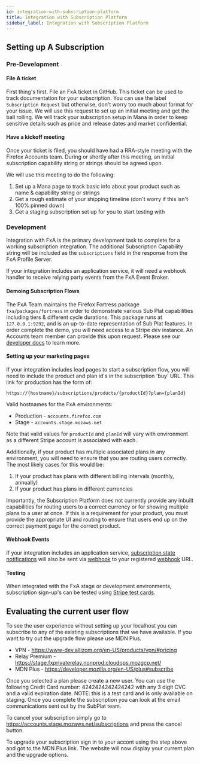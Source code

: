 ```yaml
---
id: integration-with-subscription-platform
title: Integration with Subscription Platform
sidebar_label: Integration with Subscription Platform
---
```

## Setting up A Subscription

### Pre-Development

#### File A ticket

First thing's first. File an FxA ticket in GitHub. This ticket can be used to track documentation for your subscription. You can use the label `Subscription Request` but otherwise, don't worry too much about format for your issue. We will use this request to set up an initial meeting and get the ball rolling. We will track your subscription setup in Mana in order to keep sensitive details such as price and release dates and market confidential.

#### Have a kickoff meeting

Once your ticket is filed, you should have had a RRA-style meeting with the Firefox Accounts team. During or shortly after this meeting, an initial subscription capability string or strings should be agreed upon.

We will use this meeting to do the following:

1. Set up a Mana page to track basic info about your product such as name & capability string or strings
2. Get a rough estimate of your shipping timeline (don't worry if this isn't 100% pinned down)
3. Get a staging subscription set up for you to start testing with

### Development

Integration with FxA is the primary development task to complete for a working subscription integration. The additional Subscription Capability string will be included as the `subscriptions` field in the response from the FxA Profile Server.

If your integration includes an application service, it will need a webhook handler to receive relying party events from the FxA Event Broker.

#### Demoing Subscription Flows

The FxA Team maintains the Firefox Fortress package `fxa/packages/fortress` in order to demonstrate various Sub Plat capabilities including tiers & different cycle durations. This package runs at `127.0.0.1:9292`, and is an up-to-date representation of Sub Plat features. In order complete the demo, you will need access to a Stripe dev instance. An Accounts team member can provide this upon request. Please see our [developer docs][config] to learn more.

#### Setting up your marketing pages

If your integration includes lead pages to start a subscription flow, you will need to include the product and plan id's in the subscription 'buy' URL. This link for production has the form of:

```
https://{hostname}/subscriptions/products/{productId}?plan={planId}
```

Valid hostnames for the FxA environments:

- Production - `accounts.firefox.com`
- Stage - `accounts.stage.mozaws.net`

Note that valid values for `productId` and `planId` will vary with environment as a different Stripe account is associated with each.

Additionally, if your product has multiple associated plans in any environment, you will need to ensure that you are routing users correctly. The most likely cases for this would be:

1. If your product has plans with different billing intervals (monthly, annually)
1. If your product has plans in different currencies

Importantly, the Subscription Platform does not currently provide any inbuilt capabilities for routing users to a correct currency or for showing multiple plans to a user at once. If this is a requirement for your product, you must provide the appropriate UI and routing to ensure that users end up on the correct payment page for the correct product.

#### Webhook Events

If your integration includes an application service, [subscription state notifications] will also be sent via [webhook] to your registered [webhook] URL.

#### Testing

When integrated with the FxA stage or development environments, subscription sign-up's can be tested using [Stripe test cards](https://stripe.com/docs/testing#cards).


## Evaluating the current user flow

To see the user experience without setting up your localhost you can subscribe to any of the existing subscriptions that we have available. If you want to try out the upgrade flow please use MDN Plus. 

- VPN - https://www-dev.allizom.org/en-US/products/vpn/#pricing
- Relay Premium - https://stage.fxprivaterelay.nonprod.cloudops.mozgcp.net/
- MDN Plus - https://developer.mozilla.org/en-US/plus#subscribe

Once you selected a plan please create a new user. You can use the following Credit Card number: 4242424242424242 with any 3 digit CVC and a valid expiration date. NOTE: this is a test card and is only available on staging. Once you complete the subscription you can look at the email communications sent out by the SubPlat team. 

To cancel your subscription simply go to https://accounts.stage.mozaws.net/subscriptions and press the cancel button. 

To upgrade your subscription sign in to your accont using the step above and got to the MDN Plus link. The website will now display your current plan and the upgrade options. 



[subscription request label]: https://github.com/mozilla/fxa/labels/Subscription%20Request
[relying party events]: https://github.com/mozilla/fxa/tree/main/packages/fxa-event-broker#relying-party-event-format
[subscription state notifications]: https://github.com/mozilla/fxa/tree/main/packages/fxa-event-broker#subscription-state-change
[relying-party]: https://en.wikipedia.org/wiki/Relying_party
[webhook]: https://en.wikipedia.org/wiki/Webhook
[profile-data]: https://mozilla.github.io/application-services/docs/accounts/faq.html#what-information-does-firefox-accounts-store-about-the-user
[config]: /ecosystem-platform/tutorials/subscription-platform#configuration